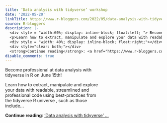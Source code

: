 ```yaml
---
title: ‘Data analysis with tidyverse’ workshop
date: '2022-05-20'
linkTitle: https://www.r-bloggers.com/2022/05/data-analysis-with-tidyverse-workshop-2/
source: R-bloggers
description: |-
  <div style = "width:60%; display: inline-block; float:left; "> Become professional at data analysis with tidyverse in R on June 15th!</p>
  <p>Learn how to extract, manipulate and explore your data with readable, streamlined and professional code using best-practices from the tidyverse R universe , such as those include...</p></div>
  <div style = "width: 40%; display: inline-block; float:right;"></div>
  <div style="clear: both;"></div>
  <strong>Continue reading</strong>: <a href="https://www.r-bloggers.com/2022/05/data-analysis-with-tidyverse-workshop-2/">‘Data analysis with tidyverse’ ...
disable_comments: true
---
```

<div style = "width:60%; display: inline-block; float:left; "> Become professional at data analysis with tidyverse in R on June 15th!</p>
<p>Learn how to extract, manipulate and explore your data with readable, streamlined and professional code using best-practices from the tidyverse R universe , such as those include...</p></div>
<div style = "width: 40%; display: inline-block; float:right;"></div>
<div style="clear: both;"></div>
<strong>Continue reading</strong>: <a href="https://www.r-bloggers.com/2022/05/data-analysis-with-tidyverse-workshop-2/">‘Data analysis with tidyverse’ ...